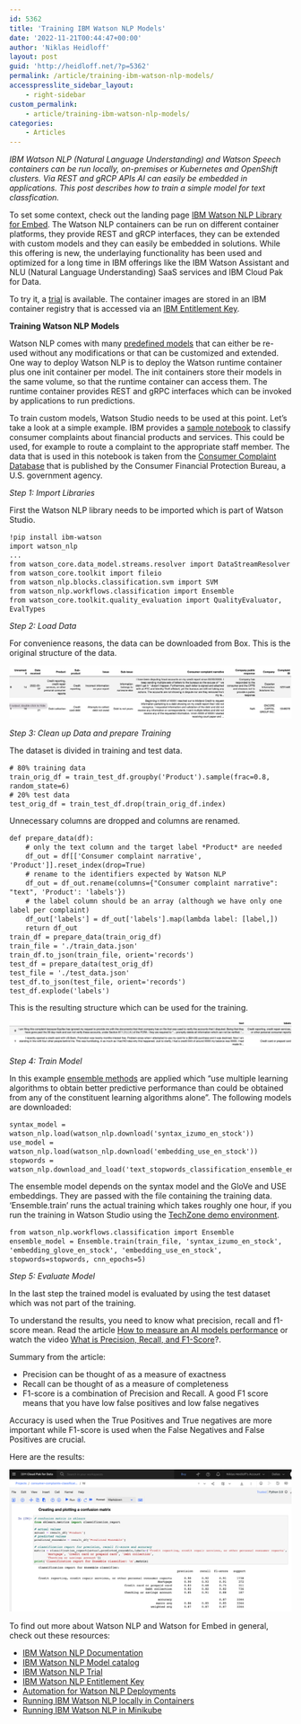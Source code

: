 ```yaml
---
id: 5362
title: 'Training IBM Watson NLP Models'
date: '2022-11-21T00:44:47+00:00'
author: 'Niklas Heidloff'
layout: post
guid: 'http://heidloff.net/?p=5362'
permalink: /article/training-ibm-watson-nlp-models/
accesspresslite_sidebar_layout:
    - right-sidebar
custom_permalink:
    - article/training-ibm-watson-nlp-models/
categories:
    - Articles
---
```


*IBM Watson NLP (Natural Language Understanding) and Watson Speech containers can be run locally, on-premises or Kubernetes and OpenShift clusters. Via REST and gRCP APIs AI can easily be embedded in applications. This post describes how to train a simple model for text classfication.*

To set some context, check out the landing page [IBM Watson NLP Library for Embed](https://www.ibm.com/products/ibm-watson-natural-language-processing). The Watson NLP containers can be run on different container platforms, they provide REST and gRCP interfaces, they can be extended with custom models and they can easily be embedded in solutions. While this offering is new, the underlaying functionality has been used and optimized for a long time in IBM offerings like the IBM Watson Assistant and NLU (Natural Language Understanding) SaaS services and IBM Cloud Pak for Data.

To try it, a [trial](https://www.ibm.com/account/reg/us-en/signup?formid=urx-51726) is available. The container images are stored in an IBM container registry that is accessed via an [IBM Entitlement Key](https://www.ibm.com/account/reg/signup?formid=urx-51726).

**Training Watson NLP Models**

Watson NLP comes with many [predefined models](https://www.ibm.com/docs/en/watson-libraries?topic=models-catalog) that can either be re-used without any modifications or that can be customized and extended. One way to deploy Watson NLP is to deploy the Watson runtime container plus one init container per model. The init containers store their models in the same volume, so that the runtime container can access them. The runtime container provides REST and gRPC interfaces which can be invoked by applications to run predictions.

To train custom models, Watson Studio needs to be used at this point. Let’s take a look at a simple example. IBM provides a [sample notebook](https://github.com/ibm-build-lab/Watson-NLP/blob/b0ba0652b11cee336a401b66f5d46629f4f71e02/ML/Text-Classification/Consumer%20complaints%20Classification.ipynb) to classify consumer complaints about financial products and services. This could be used, for example to route a complaint to the appropriate staff member. The data that is used in this notebook is taken from the [Consumer Complaint Database](https://www.consumerfinance.gov/complaint/data-use/) that is published by the Consumer Financial Protection Bureau, a U.S. government agency.

*Step 1: Import Libraries*

First the Watson NLP library needs to be imported which is part of Watson Studio.

```
!pip install ibm-watson
import watson_nlp
...
from watson_core.data_model.streams.resolver import DataStreamResolver
from watson_core.toolkit import fileio
from watson_nlp.blocks.classification.svm import SVM
from watson_nlp.workflows.classification import Ensemble
from watson_core.toolkit.quality_evaluation import QualityEvaluator, EvalTypes
```

*Step 2: Load Data*

For convenience reasons, the data can be downloaded from Box. This is the original structure of the data.

![image](/assets/img/2022/11/Screenshot-2022-11-17-at-09.08.12.png)

*Step 3: Clean up Data and prepare Training*

The dataset is divided in training and test data.

```
# 80% training data
train_orig_df = train_test_df.groupby('Product').sample(frac=0.8, random_state=6)
# 20% test data
test_orig_df = train_test_df.drop(train_orig_df.index)
```

Unnecessary columns are dropped and columns are renamed.

```
def prepare_data(df):
    # only the text column and the target label *Product* are needed
    df_out = df[['Consumer complaint narrative', 'Product']].reset_index(drop=True)
    # rename to the identifiers expected by Watson NLP
    df_out = df_out.rename(columns={"Consumer complaint narrative": "text", 'Product': 'labels'})
    # the label column should be an array (although we have only one label per complaint)
    df_out['labels'] = df_out['labels'].map(lambda label: [label,])
    return df_out  
train_df = prepare_data(train_orig_df)
train_file = './train_data.json'
train_df.to_json(train_file, orient='records')
test_df = prepare_data(test_orig_df)
test_file = './test_data.json'
test_df.to_json(test_file, orient='records')
test_df.explode('labels')
```

This is the resulting structure which can be used for the training.

![image](/assets/img/2022/11/Screenshot-2022-11-17-at-09.10.51.png)

*Step 4: Train Model*

In this example [ensemble methods](https://en.wikipedia.org/wiki/Ensemble_learning) are applied which “use multiple learning algorithms to obtain better predictive performance than could be obtained from any of the constituent learning algorithms alone”. The following models are downloaded:

```
syntax_model = watson_nlp.load(watson_nlp.download('syntax_izumo_en_stock'))
use_model = watson_nlp.load(watson_nlp.download('embedding_use_en_stock'))
stopwords = watson_nlp.download_and_load('text_stopwords_classification_ensemble_en_stock')
```

The ensemble model depends on the syntax model and the GloVe and USE embeddings. They are passed with the file containing the training data. ‘Ensemble.train’ runs the actual training which takes roughly one hour, if you run the training in Watson Studio using the [TechZone demo environment](https://techzone.ibm.com/collection/watson-nlp-text-classification#tab-1).

```
from watson_nlp.workflows.classification import Ensemble
ensemble_model = Ensemble.train(train_file, 'syntax_izumo_en_stock', 'embedding_glove_en_stock', 'embedding_use_en_stock', stopwords=stopwords, cnn_epochs=5)
```

*Step 5: Evaluate Model*

In the last step the trained model is evaluated by using the test dataset which was not part of the training.

To understand the results, you need to know what precision, recall and f1-score mean. Read the article [How to measure an AI models performance](https://abeyon.com/ai-performance-measurement-f1score) or watch the video [What is Precision, Recall, and F1-Score](https://www.youtube.com/watch?v=wYevg3gLhnI)?.

Summary from the article:

- Precision can be thought of as a measure of exactness
- Recall can be thought of as a measure of completeness
- F1-score is a combination of Precision and Recall. A good F1 score means that you have low false positives and low false negatives

Accuracy is used when the True Positives and True negatives are more important while F1-score is used when the False Negatives and False Positives are crucial.

Here are the results:

![image](/assets/img/2022/11/Screenshot-2022-11-17-at-10.15.38.png)

To find out more about Watson NLP and Watson for Embed in general, check out these resources:

- [IBM Watson NLP Documentation](https://www.ibm.com/docs/en/watson-libraries?topic=watson-natural-language-processing-library-embed-home)
- [IBM Watson NLP Model catalog](https://www.ibm.com/docs/en/watson-libraries?topic=models-catalog)
- [IBM Watson NLP Trial](https://www.ibm.com/account/reg/us-en/signup?formid=urx-51726)
- [IBM Watson NLP Entitlement Key](https://www.ibm.com/account/reg/us-en/subscribe?formid=urx-51726)
- [Automation for Watson NLP Deployments](https://github.com/IBM/watson-automation)
- [Running IBM Watson NLP locally in Containers](http://heidloff.net/article/running-ibm-watson-nlp-locally-in-containers/)
- [Running IBM Watson NLP in Minikube](http://heidloff.net/article/running-ibm-watson-nlp-in-minikube/)